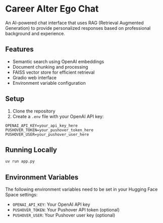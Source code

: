 # Career Alter Ego Chat

An AI-powered chat interface that uses RAG (Retrieval Augmented Generation) to provide personalized responses based on professional background and experience.

## Features

- Semantic search using OpenAI embeddings
- Document chunking and processing
- FAISS vector store for efficient retrieval
- Gradio web interface
- Environment variable configuration

## Setup

1. Clone the repository
2. Create a `.env` file with your OpenAI API key:
```
OPENAI_API_KEY=your_api_key_here
PUSHOVER_TOKEN=your_pushover_token_here
PUSHOVER_USER=your_pushover_user_here
```

## Running Locally

```bash
uv run app.py
```

## Environment Variables

The following environment variables need to be set in your Hugging Face Space settings:

- `OPENAI_API_KEY`: Your OpenAI API key
- `PUSHOVER_TOKEN`: Your Pushover API token (optional)
- `PUSHOVER_USER`: Your Pushover user key (optional) 